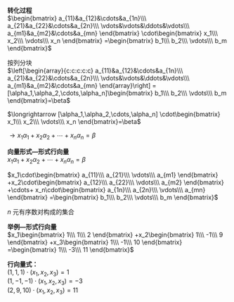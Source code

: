**转化过程**  
 $\begin{bmatrix}  
a_{11}&a_{12}&\cdots&a_{1n}\\\  
a_{21}&a_{22}&\cdots&a_{2n}\\\  
\vdots&\vdots&\ddots&\vdots\\\  
a_{m1}&a_{m2}&\cdots&a_{mn}  
\end{bmatrix}  
\cdot\begin{bmatrix}  
x_1\\\ x_2\\\ \vdots\\\ x_n  
\end{bmatrix}  
=\begin{bmatrix}  
b_1\\\ b_2\\\ \vdots\\\ b_m  
\end{bmatrix}$  
  
按列分块  
 $\left[\begin{array}{c:c:c:c:c}  
a_{11}&a_{12}&\cdots&a_{1n}\\\  
a_{21}&a_{22}&\cdots&a_{2n}\\\  
\vdots&\vdots&\ddots&\vdots\\\  
a_{m1}&a_{m2}&\cdots&a_{mn}  
\end{array}\right]  
=[\alpha_1,\alpha_2,\cdots,\alpha_n]\begin{bmatrix}  
b_1\\\ b_2\\\ \vdots\\\ b_m  
\end{bmatrix}=\beta$  
  
 $\longrightarrow  
[\alpha_1,\alpha_2,\cdots,\alpha_n]  
\cdot\begin{bmatrix}  
x_1\\\ x_2\\\ \vdots\\\ x_n  
\end{bmatrix}=\beta$  
  
 $\longrightarrow  
x_1\alpha_1+x_2\alpha_2+\cdots+x_n\alpha_n  
=\beta$  
  
**向量形式—形式行向量**  
 $x_1\alpha_1+x_2\alpha_2+\cdots+x_n\alpha_n  
=\beta$  
  
 $x_1\cdot\begin{bmatrix}  
a_{11}\\\ a_{21}\\\ \vdots\\\ a_{m1}  
\end{bmatrix}  
+x_2\cdot\begin{bmatrix}  
a_{12}\\\ a_{22}\\\ \vdots\\\ a_{m2}  
\end{bmatrix}  
+\cdots+  
x_n\cdot\begin{bmatrix}  
a_{1n}\\\ a_{2n}\\\ \vdots\\\ a_{mn}  
\end{bmatrix}  
=\begin{bmatrix}  
b_1\\\ b_2\\\ \vdots\\\ b_m  
\end{bmatrix}$  
  
 $n$ 元有序数对构成的集合  
  
**举例—形式行向量**  
 $x_1\begin{bmatrix}  
1\\\ 1\\\ 2  
\end{bmatrix}  
+x_2\begin{bmatrix}  
1\\\ -1\\\ 9  
\end{bmatrix}  
+x_3\begin{bmatrix}  
1\\\ -1\\\ 10  
\end{bmatrix}  
=\begin{bmatrix}  
1\\\ -3\\\ 11  
\end{bmatrix}$  
  
**行向量式：**  
 $(1,1,1)\cdot(x_1,x_2,x_3)=1$  
 $(1,-1,-1)\cdot(x_1,x_2,x_3)=-3$  
 $(2,9,10)\cdot(x_1,x_2,x_3)=11$  
